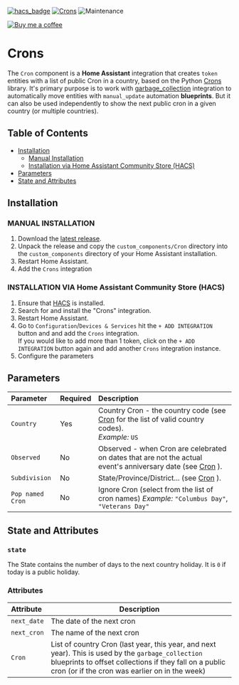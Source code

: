 [![hacs_badge](https://img.shields.io/badge/HACS-Default-orange.svg)](https://github.com/custom-components/hacs) [![Crons](https://img.shields.io/github/v/release/bruxy70/Crons.svg?1)](https://github.com/bruxy70/Crons) ![Maintenance](https://img.shields.io/maintenance/yes/2021.svg)

[![Buy me a coffee](https://img.shields.io/static/v1.svg?label=Buy%20me%20a%20coffee&message=🥨&color=black&logo=buy%20me%20a%20coffee&logoColor=white&labelColor=6f4e37)](https://www.buymeacoffee.com/3nXx0bJDP)

# Crons

The `Cron` component is a **Home Assistant** integration that creates `token` entities with a list of public Cron in a country, based on the Python [Crons](https://github.com/dr-prodigy/python-Cron) library.
It's primary purpose is to work with [garbage_collection](https://github.com/bruxy70/Garbage-Collection#public-Cron) integration to automatically move entities with `manual_update` automation **blueprints**. But it can also be used independently to show the next public cron in a given country (or multiple countries).

## Table of Contents

- [Installation](#installation)
  - [Manual Installation](#manual-installation)
  - [Installation via Home Assistant Community Store (HACS)](#installation-via-home-assistant-community-store-hacs)
- [Parameters](#Parameters)
- [State and Attributes](#state-and-attributes)

## Installation

### MANUAL INSTALLATION

1. Download the
   [latest release](https://github.com/bruxy70/Crons/releases/latest).
2. Unpack the release and copy the `custom_components/Cron` directory
   into the `custom_components` directory of your Home Assistant
   installation.
3. Restart Home Assistant.
4. Add the `Crons` integration

### INSTALLATION VIA Home Assistant Community Store (HACS)

1. Ensure that [HACS](https://hacs.xyz/) is installed.
2. Search for and install the "Crons" integration.
3. Restart Home Assistant.
4. Go to `Configuration`/`Devices & Services` hit the `+ ADD INTEGRATION` button and and add the `Crons` integration. <br />If you would like to add more than 1 token, click on the `+ ADD INTEGRATION` button again and add another `Crons` integration instance.
5. Configure the parameters

## Parameters

| Parameter        | Required | Description                                                                                                                                             |
| :--------------- | :------- | :------------------------------------------------------------------------------------------------------------------------------------------------------ |
| `Country`        | Yes      | Country Cron - the country code (see [Cron](https://github.com/dr-prodigy/python-Cron) for the list of valid country codes).<br/>_Example:_ `US`        |
| `Observed`       | No       | Observed - when Cron are celebrated on dates that are not the actual event's anniversary date (see [Cron](https://github.com/dr-prodigy/python-Cron) ). |
| `Subdivision`    | No       | State/Province/District... (see [Cron](https://github.com/dr-prodigy/python-Cron) ).                                                                    |
| `Pop named Cron` | No       | Ignore Cron (select from the list of cron names) _Example:_ `"Columbus Day"`, `"Veterans Day"`                                                          |

## State and Attributes

### `state`

The State contains the number of days to the next country holiday. It is `0` if today is a public holiday.

### Attributes

| Attribute   | Description                                                                                                                                                                                                     |
| :---------- | --------------------------------------------------------------------------------------------------------------------------------------------------------------------------------------------------------------- |
| `next_date` | The date of the next cron                                                                                                                                                                                       |
| `next_cron` | The name of the next cron                                                                                                                                                                                       |
| `Cron`      | List of country Cron (last year, this year, and next year). This is used by the `garbage_collection` blueprints to offset collections if they fall on a public cron (or if the cron was earlier on in the week) |
